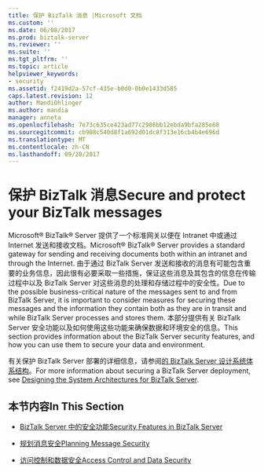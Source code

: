 ```yaml
---
title: 保护 BizTalk 消息 |Microsoft 文档
ms.custom: ''
ms.date: 06/08/2017
ms.prod: biztalk-server
ms.reviewer: ''
ms.suite: ''
ms.tgt_pltfrm: ''
ms.topic: article
helpviewer_keywords:
- security
ms.assetid: f2419d2a-57cf-435e-b0d0-0b0e1433d585
caps.latest.revision: 12
author: MandiOhlinger
ms.author: mandia
manager: anneta
ms.openlocfilehash: 7e73c635ce423ad77c2986bb12ebda9bfa285e68
ms.sourcegitcommit: cb908c540d8f1a692d01dc8f313e16cb4b4e696d
ms.translationtype: MT
ms.contentlocale: zh-CN
ms.lasthandoff: 09/20/2017
---
```

# <a name="secure-and-protect-your-biztalk-messages"></a><span data-ttu-id="9a51a-102">保护 BizTalk 消息</span><span class="sxs-lookup"><span data-stu-id="9a51a-102">Secure and protect your BizTalk messages</span></span>
<span data-ttu-id="9a51a-103">Microsoft® BizTalk® Server 提供了一个标准网关以便在 Intranet 中或通过 Internet 发送和接收文档。</span><span class="sxs-lookup"><span data-stu-id="9a51a-103">Microsoft® BizTalk® Server provides a standard gateway for sending and receiving documents both within an intranet and through the Internet.</span></span> <span data-ttu-id="9a51a-104">由于通过 BizTalk Server 发送和接收的消息有可能包含重要的业务信息，因此很有必要采取一些措施，保证这些消息及其包含的信息在传输过程中以及 BizTalk Server 对这些消息的处理和存储过程中的安全性。</span><span class="sxs-lookup"><span data-stu-id="9a51a-104">Due to the possible business-critical nature of the messages sent to and from BizTalk Server, it is important to consider measures for securing these messages and the information they contain both as they are in transit and while BizTalk Server processes and stores them.</span></span> <span data-ttu-id="9a51a-105">本部分提供有关 BizTalk Server 安全功能以及如何使用这些功能来确保数据和环境安全的信息。</span><span class="sxs-lookup"><span data-stu-id="9a51a-105">This section provides information about the BizTalk Server security features, and how you can use them to secure your data and environment.</span></span>  
  
 <span data-ttu-id="9a51a-106">有关保护 BizTalk Server 部署的详细信息，请参阅[的 BizTalk Server 设计系统体系结构](../core/designing-the-system-architectures-for-biztalk-server.md)。</span><span class="sxs-lookup"><span data-stu-id="9a51a-106">For more information about securing a BizTalk Server deployment, see [Designing the System Architectures for BizTalk Server](../core/designing-the-system-architectures-for-biztalk-server.md).</span></span>  
  
## <a name="in-this-section"></a><span data-ttu-id="9a51a-107">本节内容</span><span class="sxs-lookup"><span data-stu-id="9a51a-107">In This Section</span></span>  
  
-   [<span data-ttu-id="9a51a-108">BizTalk Server 中的安全功能</span><span class="sxs-lookup"><span data-stu-id="9a51a-108">Security Features in BizTalk Server</span></span>](../core/security-features-in-biztalk-server.md)  
  
-   [<span data-ttu-id="9a51a-109">规划消息安全</span><span class="sxs-lookup"><span data-stu-id="9a51a-109">Planning Message Security</span></span>](../core/planning-message-security.md)  
  
-   [<span data-ttu-id="9a51a-110">访问控制和数据安全</span><span class="sxs-lookup"><span data-stu-id="9a51a-110">Access Control and Data Security</span></span>](../core/access-control-and-data-security.md)
